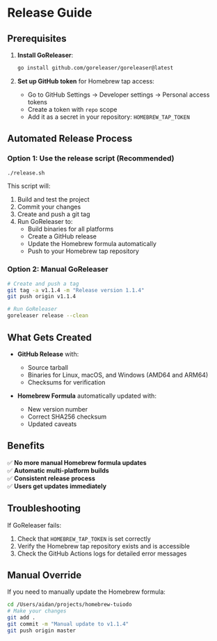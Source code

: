 # Release Guide

## Prerequisites

1. **Install GoReleaser**:
   ```bash
   go install github.com/goreleaser/goreleaser@latest
   ```

2. **Set up GitHub token** for Homebrew tap access:
   - Go to GitHub Settings → Developer settings → Personal access tokens
   - Create a token with `repo` scope
   - Add it as a secret in your repository: `HOMEBREW_TAP_TOKEN`

## Automated Release Process

### Option 1: Use the release script (Recommended)
```bash
./release.sh
```

This script will:
1. Build and test the project
2. Commit your changes
3. Create and push a git tag
4. Run GoReleaser to:
   - Build binaries for all platforms
   - Create a GitHub release
   - Update the Homebrew formula automatically
   - Push to your Homebrew tap repository

### Option 2: Manual GoReleaser
```bash
# Create and push a tag
git tag -a v1.1.4 -m "Release version 1.1.4"
git push origin v1.1.4

# Run GoReleaser
goreleaser release --clean
```

## What Gets Created

- **GitHub Release** with:
  - Source tarball
  - Binaries for Linux, macOS, and Windows (AMD64 and ARM64)
  - Checksums for verification

- **Homebrew Formula** automatically updated with:
  - New version number
  - Correct SHA256 checksum
  - Updated caveats

## Benefits

✅ **No more manual Homebrew formula updates**  
✅ **Automatic multi-platform builds**  
✅ **Consistent release process**  
✅ **Users get updates immediately**  

## Troubleshooting

If GoReleaser fails:
1. Check that `HOMEBREW_TAP_TOKEN` is set correctly
2. Verify the Homebrew tap repository exists and is accessible
3. Check the GitHub Actions logs for detailed error messages

## Manual Override

If you need to manually update the Homebrew formula:
```bash
cd /Users/aidan/projects/homebrew-tuiodo
# Make your changes
git add .
git commit -m "Manual update to v1.1.4"
git push origin master
```
